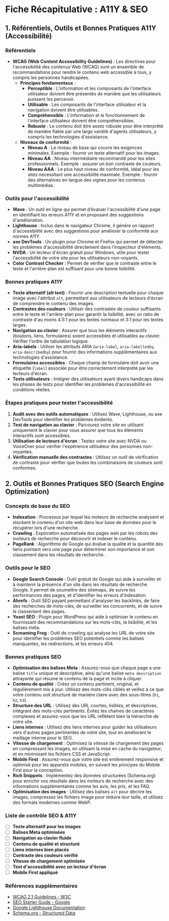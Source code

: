 
# Fiche Récapitulative : A11Y & SEO

## 1. **Référentiels, Outils et Bonnes Pratiques A11Y (Accessibilité)**

### Référentiels
- **WCAG (Web Content Accessibility Guidelines)** : Les directives pour l'accessibilité des contenus Web (WCAG) sont un ensemble de recommandations pour rendre le contenu web accessible à tous, y compris les personnes handicapées.
  - **Principes fondamentaux** :
    - **Perceptible** : L'information et les composants de l'interface utilisateur doivent être présentés de manière que les utilisateurs puissent les percevoir.
    - **Utilisable** : Les composants de l'interface utilisateur et la navigation doivent être utilisables.
    - **Compréhensible** : L'information et le fonctionnement de l'interface utilisateur doivent être compréhensibles.
    - **Robuste** : Le contenu doit être assez robuste pour être interprété de manière fiable par une large variété d'agents utilisateurs, y compris les technologies d'assistance.
  - **Niveaux de conformité** :
    - **Niveau A** : Le niveau de base qui couvre les exigences minimales. Exemple : fournir un texte alternatif pour les images.
    - **Niveau AA** : Niveau intermédiaire recommandé pour les sites professionnels. Exemple : assurer un bon contraste de couleurs.
    - **Niveau AAA** : Le plus haut niveau de conformité, idéal pour les sites nécessitant une accessibilité maximale. Exemple : fournir des alternatives en langue des signes pour les contenus multimédias.

### Outils pour l'accessibilité
- **Wave** : Un outil en ligne qui permet d’évaluer l'accessibilité d'une page en identifiant les erreurs A11Y et en proposant des suggestions d'amélioration.
- **Lighthouse** : Inclus dans le navigateur Chrome, il génère un rapport d'accessibilité avec des suggestions pour améliorer la conformité aux normes A11Y.
- **axe DevTools** : Un plugin pour Chrome et Firefox qui permet de détecter les problèmes d'accessibilité directement dans l'inspecteur d'éléments.
- **NVDA** : Un lecteur d'écran gratuit pour Windows, utile pour tester l'accessibilité de votre site pour les utilisateurs non-voyants.
- **Color Contrast Checker** : Permet de vérifier que le contraste entre le texte et l'arrière-plan est suffisant pour une bonne lisibilité.

### Bonnes pratiques A11Y
- **Texte alternatif (alt text)** : Fournir une description textuelle pour chaque image avec l'attribut `alt`, permettant aux utilisateurs de lecteurs d'écran de comprendre le contenu des images.
- **Contrastes des couleurs** : Utiliser des contrastes de couleur suffisants entre le texte et l'arrière-plan pour garantir la lisibilité, avec un ratio de contraste d'au moins 4.5:1 pour les textes normaux et 3:1 pour les textes larges.
- **Navigation au clavier** : Assurer que tous les éléments interactifs (boutons, liens, formulaires) soient accessibles et utilisables au clavier. Vérifier l'ordre de tabulation logique.
- **Aria-labels** : Utiliser les attributs ARIA (`aria-label`, `aria-labelledby`, `aria-describedby`) pour fournir des informations supplémentaires aux technologies d'assistance.
- **Formulaires accessibles** : Chaque champ de formulaire doit avoir une étiquette (`label`) associée pour être correctement interprété par les lecteurs d'écran.
- **Tests utilisateurs** : Intégrer des utilisateurs ayant divers handicaps dans les phases de tests pour identifier les problèmes d'accessibilité en conditions réelles.

### Étapes pratiques pour tester l'accessibilité
1. **Audit avec des outils automatiques** : Utilisez Wave, Lighthouse, ou axe DevTools pour identifier les problèmes évidents.
2. **Test de navigation au clavier** : Parcourez votre site en utilisant uniquement le clavier pour vous assurer que tous les éléments interactifs sont accessibles.
3. **Utilisation de lecteurs d'écran** : Testez votre site avec NVDA ou VoiceOver pour vérifier l'expérience utilisateur des personnes non-voyantes.
4. **Vérification manuelle des contrastes** : Utilisez un outil de vérification de contraste pour vérifier que toutes les combinaisons de couleurs sont conformes.

## 2. **Outils et Bonnes Pratiques SEO (Search Engine Optimization)**

### Concepts de base du SEO
- **Indexation** : Processus par lequel les moteurs de recherche analysent et stockent le contenu d'un site web dans leur base de données pour le récupérer lors d'une recherche.
- **Crawling** : Exploration automatisée des pages web par les robots des moteurs de recherche pour découvrir et indexer le contenu.
- **PageRank** : Algorithme de Google qui évalue la qualité et la quantité des liens pointant vers une page pour déterminer son importance et son classement dans les résultats de recherche.

### Outils pour le SEO
- **Google Search Console** : Outil gratuit de Google qui aide à surveiller et à maintenir la présence d'un site dans les résultats de recherche Google. Il permet de soumettre des sitemaps, de suivre les performances des pages, et d'identifier les erreurs d'indexation.
- **Ahrefs** : Outil SEO payant permettant d'analyser les backlinks, de faire des recherches de mots-clés, de surveiller les concurrents, et de suivre le classement des pages.
- **Yoast SEO** : Plugin pour WordPress qui aide à optimiser le contenu en fournissant des recommandations sur les mots-clés, la lisibilité, et les balises méta.
- **Screaming Frog** : Outil de crawling qui analyse les URL de votre site pour identifier les problèmes SEO potentiels comme les balises manquantes, les redirections, et les erreurs 404.

### Bonnes pratiques SEO
- **Optimisation des balises Meta** : Assurez-vous que chaque page a une balise `title` unique et descriptive, ainsi qu'une balise `meta description` attrayante qui résume le contenu de la page et incite à cliquer.
- **Contenu de qualité** : Créez un contenu pertinent, original, et régulièrement mis à jour. Utilisez des mots-clés ciblés et veillez à ce que votre contenu soit structuré de manière claire avec des sous-titres (`h1`, `h2`, `h3`).
- **Structure des URL** : Utilisez des URL courtes, lisibles, et descriptives, intégrant des mots-clés pertinents. Évitez les chaînes de caractères complexes et assurez-vous que les URL reflètent bien la hiérarchie de votre site.
- **Liens internes** : Utilisez des liens internes pour guider les utilisateurs vers d'autres pages pertinentes de votre site, tout en améliorant le maillage interne pour le SEO.
- **Vitesse de chargement** : Optimisez la vitesse de chargement des pages en compressant les images, en utilisant la mise en cache du navigateur, et en minimisant les fichiers CSS et JavaScript.
- **Mobile First** : Assurez-vous que votre site est entièrement responsive et optimisé pour les appareils mobiles, en suivant les principes du Mobile First pour la conception.
- **Rich Snippets** : Implémentez des données structurées (Schema.org) pour enrichir vos résultats dans les moteurs de recherche avec des informations supplémentaires comme les avis, les prix, et les FAQ.
- **Optimisation des images** : Utilisez des balises `alt` pour décrire les images, compressez les fichiers image pour réduire leur taille, et utilisez des formats modernes comme WebP.

### Liste de contrôle SEO & A11Y
- [ ] **Texte alternatif pour les images**
- [ ] **Balises Meta optimisées**
- [ ] **Navigation au clavier fluide**
- [ ] **Contenu de qualité et structuré**
- [ ] **Liens internes bien placés**
- [ ] **Contraste des couleurs vérifié**
- [ ] **Vitesse de chargement optimisée**
- [ ] **Test d'accessibilité avec un lecteur d'écran**
- [ ] **Mobile First appliqué**

### Références supplémentaires
- [WCAG 2.1 Guidelines - W3C](https://www.w3.org/WAI/standards-guidelines/wcag/fr)
- [SEO Starter Guide - Google](https://support.google.com/webmasters/answer/7451184?hl=fr)
- [Google Lighthouse Documentation](https://developers.google.com/web/tools/lighthouse)
- [Schema.org - Structured Data](https://schema.org/)
